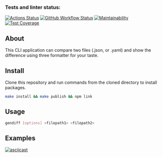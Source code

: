 ### Tests and linter status:
[![Actions Status](https://github.com/ofay11/frontend-project-46/workflows/hexlet-check/badge.svg)](https://github.com/ofay11/frontend-project-46/actions)
[![GitHub Workflow Status](https://github.com/ofay11/frontend-project-46/actions/workflows/main.yml/badge.svg)](https://github.com/ofay11/frontend-project-46/actions)
[![Maintainability](https://api.codeclimate.com/v1/badges/10a3c022852d23b1fdeb/maintainability)](https://codeclimate.com/github/ofay11/frontend-project-46/maintainability)
[![Test Coverage](https://api.codeclimate.com/v1/badges/10a3c022852d23b1fdeb/test_coverage)](https://codeclimate.com/github/ofay11/frontend-project-46/test_coverage)

## About
This CLI application can compare two files (.json, or .yaml) and show the difference using three formatter for your taste.

## Install
Clone this repository and run commands from the cloned directory to install packages.
```bash
make install && make publish && npm link
```

## Usage
```bash
gendiff [options] <filepath1> <filepath2>
```

## Examples
[![asciicast](https://asciinema.org/a/HYZNmQMrbizUM3ZouK2W8Brvn.svg)](https://asciinema.org/a/HYZNmQMrbizUM3ZouK2W8Brvn)
